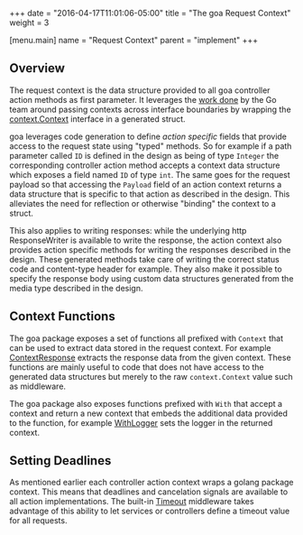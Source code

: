 +++
date = "2016-04-17T11:01:06-05:00"
title = "The goa Request Context"
weight = 3

[menu.main]
name = "Request Context"
parent = "implement"
+++

## Overview

The request context is the data structure provided to all goa controller action methods as first
parameter. It leverages the [work done](https://blog.golang.org/context) by the Go team around
passing contexts across interface boundaries by wrapping the
[context.Context](https://godoc.org/golang.org/x/net/context#Context) interface in a generated
struct.

goa leverages code generation to define *action specific* fields that provide access to the request
state using "typed" methods. So for example if a path parameter called `ID` is defined in the design
as being of type `Integer` the corresponding controller action method accepts a context data
structure which exposes a field named `ID` of type `int`. The same goes for the request payload so
that accessing the `Payload` field of an action context returns a data structure that is specific to
that action as described in the design. This alleviates the need for reflection or otherwise
"binding" the context to a struct.

This also applies to writing responses: while the underlying http ResponseWriter is available to
write the response, the action context also provides action specific methods for writing the
responses described in the design. These generated methods take care of writing the correct status
code and content-type header for example. They also make it possible to specify the response body
using custom data structures generated from the media type described in the design.

## Context Functions

The goa package exposes a set of functions all prefixed with `Context` that can be used to extract
data stored in the request context. For example
[ContextResponse](http://goa.design/reference/goa/#func-contextresponse-a-name-goa-responsedata-contextresponse-a)
extracts the response data from the given context. These functions are mainly useful to code that does not
have access to the generated data structures but merely to the raw `context.Context` value such as
middleware.

The goa package also exposes functions prefixed with `With` that accept a context and return a new
context that embeds the additional data provided to the function, for example
[WithLogger](http://goa.design/reference/goa/#func-withlogger-a-name-goa-withlogger-a) sets the
logger in the returned context.

## Setting Deadlines

As mentioned earlier each controller action context wraps a golang package context. This means that
deadlines and cancelation signals are available to all action implementations. The built-in
[Timeout](https://goa.design/reference/goa/middleware/#func-timeout-a-name-middleware-timeout-a)
middleware takes advantage of this ability to let services or controllers define a timeout value
for all requests.
